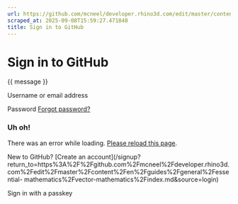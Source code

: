 ```yaml
---
url: https://github.com/mcneel/developer.rhino3d.com/edit/master/content/en/guides/general/essential-mathematics/vector-mathematics/index.md
scraped_at: 2025-09-08T15:59:27.471848
title: Sign in to GitHub
---
```


# Sign in to GitHub

{{ message }}

Username or email address

Password  [Forgot password?](/password_reset)

###  Uh oh!

There was an error while loading. [Please reload this page]().

New to GitHub? [Create an
account](/signup?return_to=https%3A%2F%2Fgithub.com%2Fmcneel%2Fdeveloper.rhino3d.com%2Fedit%2Fmaster%2Fcontent%2Fen%2Fguides%2Fgeneral%2Fessential-
mathematics%2Fvector-mathematics%2Findex.md&source=login)

Sign in with a passkey

